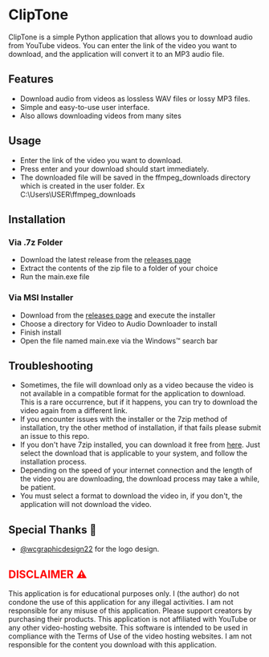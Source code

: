 # ClipTone

ClipTone is a simple Python application that allows you to download audio from YouTube videos. You can enter the link of the video you want to download, and the application will convert it to an MP3 audio file.

## Features

- Download audio from videos as lossless WAV files or lossy MP3 files.
- Simple and easy-to-use user interface.
- Also allows downloading videos from many sites

## Usage

- Enter the link of the video you want to download.
- Press enter and your download should start immediately.
- The downloaded file will be saved in the ffmpeg_downloads directory which is created in the user folder. Ex C:\Users\USER\ffmpeg_downloads

## Installation

### Via .7z Folder

- Download the latest release from the [releases page]((https://github.com/Moneydollar/ClipTone/releases/download/v1.2.3/ClipTone_v1.2.3.7z))
- Extract the contents of the zip file to a folder of your choice
- Run the main.exe file

### Via MSI Installer

- Download from the [releases page](https://github.com/Moneydollar/ClipTone/releases/download/v1.2.3/ClipTone-1.2.2-win64.msi) and execute the installer
- Choose a directory for Video to Audio Downloader to install
- Finish install
- Open the file named main.exe via the Windows™️ search bar
  
## Troubleshooting

- Sometimes, the file will download only as a video because the video is not available in a compatible format for the application to download. This is a rare occurrence, but if it happens, you can try to download the video again from a different link.
- If you encounter issues with the installer or the 7zip method of installation, try the other method of installation, if that fails please submit an issue to this repo.
- If you don't have 7zip installed, you can download it free from [here](https://www.7-zip.org/). Just select the download that is applicable to your system, and follow the installation process.
- Depending on the speed of your internet connection and the length of the video you are downloading, the download process may take a while, be patient.
- You must select a format to download the video in, if you don't, the application will not download the video.

## Special Thanks 💖
- [@wcgraphicdesign22](https://www.instagram.com/wcgraphicdesign22/) for the logo design.
  

<h2 style="color: red;">DISCLAIMER ⚠️</h2>

This application is for educational purposes only. I (the author) do not condone the use of this application for any illegal activities. I am not responsible for any misuse of this application. Please support creators by purchasing their products. This application is not affiliated with YouTube or any other video-hosting website. This software is intended to be used in compliance with the Terms of Use of the video hosting websites. I am not responsible for the content you download with this application.

